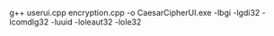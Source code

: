 g++ userui.cpp encryption.cpp -o CaesarCipherUI.exe -lbgi -lgdi32 -lcomdlg32 -luuid -loleaut32 -lole32
